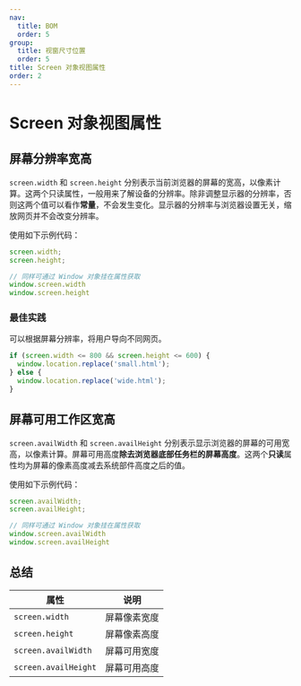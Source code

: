 ```yaml
---
nav:
  title: BOM
  order: 5
group:
  title: 视窗尺寸位置
  order: 5
title: Screen 对象视图属性
order: 2
---
```


# Screen 对象视图属性

## 屏幕分辨率宽高

`screen.width` 和 `screen.height` 分别表示当前浏览器的屏幕的宽高，以像素计算。这两个只读属性，一般用来了解设备的分辨率。除非调整显示器的分辨率，否则这两个值可以看作**常量**，不会发生变化。显示器的分辨率与浏览器设置无关，缩放网页并不会改变分辨率。

使用如下示例代码：

```js
screen.width;
screen.height;

// 同样可通过 Window 对象挂在属性获取
window.screen.width
window.screen.height
```

### 最佳实践

可以根据屏幕分辨率，将用户导向不同网页。

```js
if (screen.width <= 800 && screen.height <= 600) {
  window.location.replace('small.html');
} else {
  window.location.replace('wide.html');
}
```

## 屏幕可用工作区宽高

`screen.availWidth` 和 `screen.availHeight` 分别表示显示浏览器的屏幕的可用宽高，以像素计算。屏幕可用高度**除去浏览器底部任务栏的屏幕高度**。这两个**只读**属性均为屏幕的像素高度减去系统部件高度之后的值。

使用如下示例代码：

```js
screen.availWidth;
screen.availHeight;

// 同样可通过 Window 对象挂在属性获取
window.screen.availWidth
window.screen.availHeight
```

## 总结

| 属性                 | 说明         |
| -------------------- | ------------ |
| `screen.width`       | 屏幕像素宽度 |
| `screen.height`      | 屏幕像素高度 |
| `screen.availWidth`  | 屏幕可用宽度 |
| `screen.availHeight` | 屏幕可用高度 |

